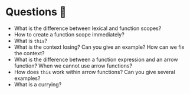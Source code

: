 # Questions 🤔

- What is the difference between lexical and function scopes?
- How to create a function scope immediately?
- What is `this`?
- What is the context losing? Can you give an example? How can we fix the context?
- What is the difference between a function expression and an arrow function? When we cannot use arrow functions?
- How does `this` work within arrow functions? Can you give several examples?
- What is a currying?

